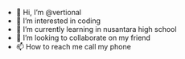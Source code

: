 - 👋 Hi, I’m @vertional
- 👀 I’m interested in coding
- 🌱 I’m currently learning in nusantara high school
- 💞️ I’m looking to collaborate on my friend
- 📫 How to reach me call my phone

<!---
vertional/vertional is a ✨ special ✨ repository because its `README.md` (this file) appears on your GitHub profile.
You can click the Preview link to take a look at your changes.
--->
